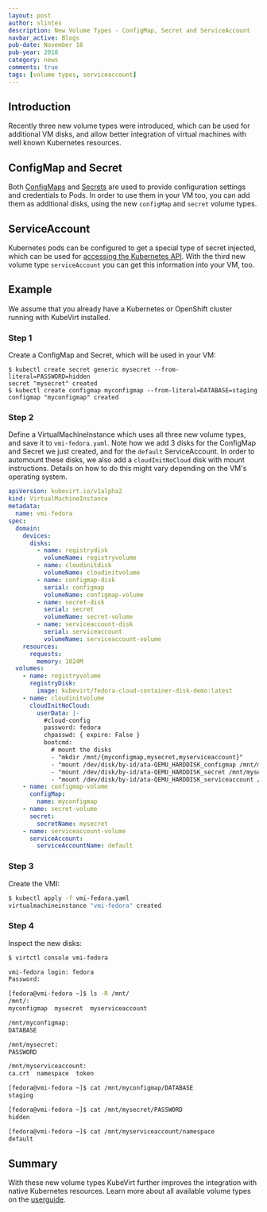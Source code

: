 ```yaml
---
layout: post
author: slintes
description: New Volume Types - ConfigMap, Secret and ServiceAccount
navbar_active: Blogs
pub-date: November 16
pub-year: 2018
category: news
comments: true
tags: [volume types, serviceaccount]
---
```


## Introduction

Recently three new volume types were introduced, which can be used for additional VM disks, and allow better integration of virtual machines with
well known Kubernetes resources.

## ConfigMap and Secret

Both [ConfigMaps](https://kubernetes.io/docs/tasks/configure-pod-container/configure-pod-configmap/)
and [Secrets](https://kubernetes.io/docs/tasks/inject-data-application/distribute-credentials-secure/) are used to provide configuration settings and credentials to Pods. In order to use them in your VM too, you can add them as additional disks, using the new `configMap`
and `secret` volume types.

## ServiceAccount

Kubernetes pods can be configured to get a special type of secret injected, which can be used for
[accessing the Kubernetes API](https://kubernetes.io/docs/tasks/access-application-cluster/access-cluster/#accessing-the-api-from-a-pod).
With the third new volume type `serviceAccount` you can get this information into your VM, too.

## Example

We assume that you already have a Kubernetes or OpenShift cluster running with KubeVirt installed.

### Step 1

Create a ConfigMap and Secret, which will be used in your VM:

```
$ kubectl create secret generic mysecret --from-literal=PASSWORD=hidden
secret "mysecret" created
$ kubectl create configmap myconfigmap --from-literal=DATABASE=staging
configmap "myconfigmap" created
```

### Step 2

Define a VirtualMachineInstance which uses all three new volume types, and save it to `vmi-fedora.yaml`.
Note how we add 3 disks for the ConfigMap and Secret we just created, and for the `default` ServiceAccount.
In order to automount these disks, we also add a `cloudInitNoCloud` disk with mount instructions. Details on
how to do this might vary depending on the VM's operating system.

```yaml
apiVersion: kubevirt.io/v1alpha2
kind: VirtualMachineInstance
metadata:
  name: vmi-fedora
spec:
  domain:
    devices:
      disks:
        - name: registrydisk
          volumeName: registryvolume
        - name: cloudinitdisk
          volumeName: cloudinitvolume
        - name: configmap-disk
          serial: configmap
          volumeName: configmap-volume
        - name: secret-disk
          serial: secret
          volumeName: secret-volume
        - name: serviceaccount-disk
          serial: serviceaccount
          volumeName: serviceaccount-volume
    resources:
      requests:
        memory: 1024M
  volumes:
    - name: registryvolume
      registryDisk:
        image: kubevirt/fedora-cloud-container-disk-demo:latest
    - name: cloudinitvolume
      cloudInitNoCloud:
        userData: |-
          #cloud-config
          password: fedora
          chpasswd: { expire: False }
          bootcmd:
            # mount the disks
            - "mkdir /mnt/{myconfigmap,mysecret,myserviceaccount}"
            - "mount /dev/disk/by-id/ata-QEMU_HARDDISK_configmap /mnt/myconfigmap"
            - "mount /dev/disk/by-id/ata-QEMU_HARDDISK_secret /mnt/mysecret"
            - "mount /dev/disk/by-id/ata-QEMU_HARDDISK_serviceaccount /mnt/myserviceaccount"
    - name: configmap-volume
      configMap:
        name: myconfigmap
    - name: secret-volume
      secret:
        secretName: mysecret
    - name: serviceaccount-volume
      serviceAccount:
        serviceAccountName: default
```

### Step 3

Create the VMI:

```sh
$ kubectl apply -f vmi-fedora.yaml
virtualmachineinstance "vmi-fedora" created
```

### Step 4

Inspect the new disks:

```sh
$ virtctl console vmi-fedora

vmi-fedora login: fedora
Password:

[fedora@vmi-fedora ~]$ ls -R /mnt/
/mnt/:
myconfigmap  mysecret  myserviceaccount

/mnt/myconfigmap:
DATABASE

/mnt/mysecret:
PASSWORD

/mnt/myserviceaccount:
ca.crt	namespace  token

[fedora@vmi-fedora ~]$ cat /mnt/myconfigmap/DATABASE
staging

[fedora@vmi-fedora ~]$ cat /mnt/mysecret/PASSWORD
hidden

[fedora@vmi-fedora ~]$ cat /mnt/myserviceaccount/namespace
default
```

## Summary

With these new volume types KubeVirt further improves the integration with native Kubernetes resources.
Learn more about all available volume types on the [userguide](https://kubevirt.io/user-guide/#/workloads/virtual-machines/disks-and-volumes).
